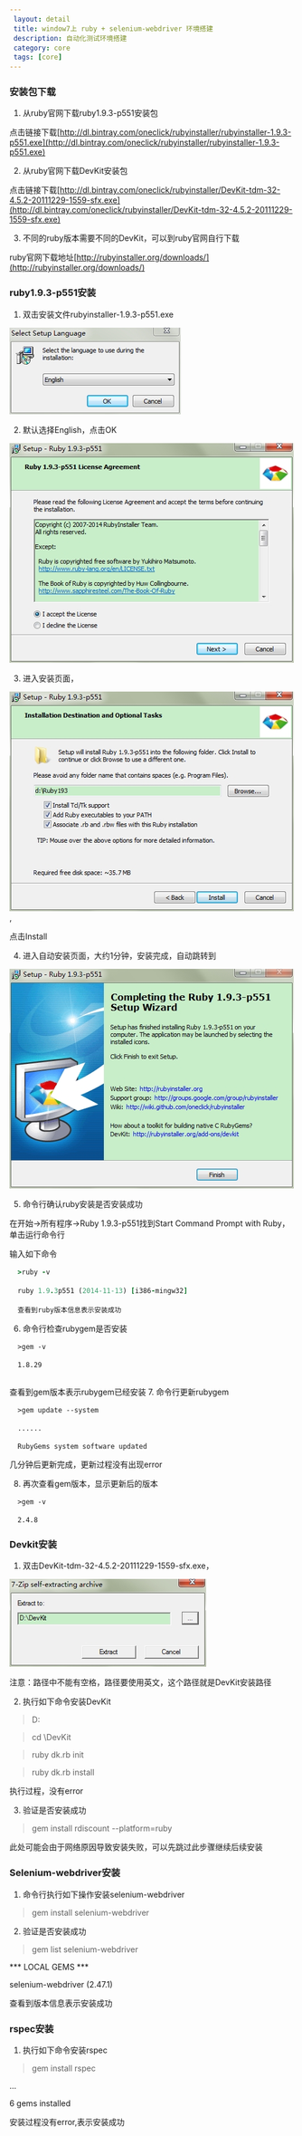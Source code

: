 ```yaml
---
 layout: detail
 title: window7上 ruby + selenium-webdriver 环境搭建
 description: 自动化测试环境搭建
 category: core
 tags: [core]
---
```


### 安装包下载

1. 从ruby官网下载ruby1.9.3-p551安装包

  点击链接下载[http://dl.bintray.com/oneclick/rubyinstaller/rubyinstaller-1.9.3-p551.exe](http://dl.bintray.com/oneclick/rubyinstaller/rubyinstaller-1.9.3-p551.exe)

2. 从ruby官网下载DevKit安装包

  点击链接下载[http://dl.bintray.com/oneclick/rubyinstaller/DevKit-tdm-32-4.5.2-20111229-1559-sfx.exe](http://dl.bintray.com/oneclick/rubyinstaller/DevKit-tdm-32-4.5.2-20111229-1559-sfx.exe)

3. 不同的ruby版本需要不同的DevKit，可以到ruby官网自行下载

  ruby官网下载地址[http://rubyinstaller.org/downloads/](http://rubyinstaller.org/downloads/)

### ruby1.9.3-p551安装

1. 双击安装文件rubyinstaller-1.9.3-p551.exe

  ![弹出如下设置语言界面](/pictures/ruby_install/SetupLanguae.jpg)
  
2. 默认选择English，点击OK

  ![接受license并点击Next](/pictures/ruby_install/Next.jpg)

3. 进入安装页面，
  
  ![选择安装路径并勾选三个可选项](/pictures/ruby_install/Install.jpg),
  
  点击Install

4. 进入自动安装页面，大约1分钟，安装完成，自动跳转到

  ![安装完成页面](/pictures/ruby_install/Finish.jpg)

5. 命令行确认ruby安装是否安装成功

  在开始->所有程序->Ruby 1.9.3-p551找到Start Command Prompt with Ruby，单击运行命令行
  
  输入如下命令

``` ruby 
  >ruby -v 
  
  ruby 1.9.3p551 (2014-11-13) [i386-mingw32]
  
  查看到ruby版本信息表示安装成功
```
6. 命令行检查rubygem是否安装

```
  >gem -v
  
  1.8.29
  
```
  查看到gem版本表示rubygem已经安装
7. 命令行更新rubygem

```
  >gem update --system
  
  ......
  
  RubyGems system software updated
```

  几分钟后更新完成，更新过程没有出现error
  
8. 再次查看gem版本，显示更新后的版本

```
  >gem -v
  
  2.4.8
```
### Devkit安装

1. 双击DevKit-tdm-32-4.5.2-20111229-1559-sfx.exe，
  
  ![指定解压路径](/pictures/DevKit_install/Extract.jpg)

  注意：路径中不能有空格，路径要使用英文，这个路径就是DevKit安装路径

2. 执行如下命令安装DevKit

  >D:

  >cd \DevKit

  >ruby dk.rb init

  >ruby dk.rb install

  执行过程，没有error

3. 验证是否安装成功

  >gem install rdiscount --platform=ruby
  
  此处可能会由于网络原因导致安装失败，可以先跳过此步骤继续后续安装

### Selenium-webdriver安装

1. 命令行执行如下操作安装selenium-webdriver

  >gem install selenium-webdriver

2. 验证是否安装成功

  >gem list selenium-webdriver

  *** LOCAL GEMS ***

  selenium-webdriver (2.47.1)

  查看到版本信息表示安装成功

### rspec安装

1. 执行如下命令安装rspec

  >gem install rspec

  ...

  6 gems installed

  安装过程没有error,表示安装成功


